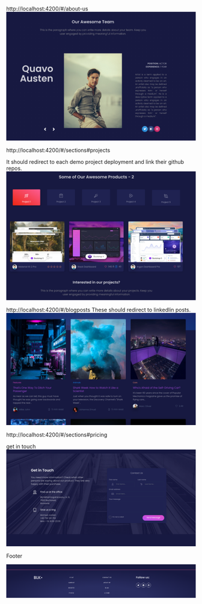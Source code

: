 
http://localhost:4200/#/about-us
![img_1.png](img_1.png)

http://localhost:4200/#/sections#projects

It should redirect to each demo project deployment and link their github repos.
![img_2.png](img_2.png)


http://localhost:4200/#/blogposts
These should redirect to linkedlin posts.
![img.png](img.png)


http://localhost:4200/#/sections#pricing

get in touch
![img_3.png](img_3.png)


Footer

![img_4.png](img_4.png)